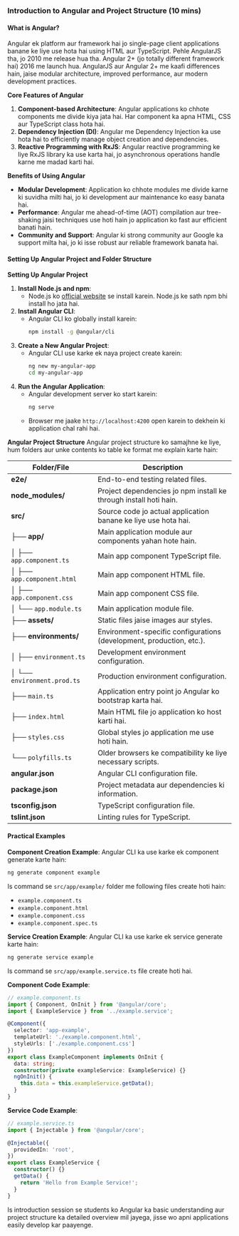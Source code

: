 ### Introduction to Angular and Project Structure (10 mins)

#### What is Angular?
Angular ek platform aur framework hai jo single-page client applications banane ke liye use hota hai using HTML aur TypeScript. Pehle AngularJS tha, jo 2010 me release hua tha. Angular 2+ (jo totally different framework hai) 2016 me launch hua. AngularJS aur Angular 2+ me kaafi differences hain, jaise modular architecture, improved performance, aur modern development practices.

**Core Features of Angular**
1. **Component-based Architecture**: Angular applications ko chhote components me divide kiya jata hai. Har component ka apna HTML, CSS aur TypeScript class hota hai.
2. **Dependency Injection (DI)**: Angular me Dependency Injection ka use hota hai to efficiently manage object creation and dependencies.
3. **Reactive Programming with RxJS**: Angular reactive programming ke liye RxJS library ka use karta hai, jo asynchronous operations handle karne me madad karti hai.

**Benefits of Using Angular**
- **Modular Development**: Application ko chhote modules me divide karne ki suvidha milti hai, jo ki development aur maintenance ko easy banata hai.
- **Performance**: Angular me ahead-of-time (AOT) compilation aur tree-shaking jaisi techniques use hoti hain jo application ko fast aur efficient banati hain.
- **Community and Support**: Angular ki strong community aur Google ka support milta hai, jo ki isse robust aur reliable framework banata hai.

#### Setting Up Angular Project and Folder Structure

**Setting Up Angular Project**
1. **Install Node.js and npm**:
   - Node.js ko [official website](https://nodejs.org/) se install karein. Node.js ke sath npm bhi install ho jata hai.
2. **Install Angular CLI**:
   - Angular CLI ko globally install karein:
     ```bash
     npm install -g @angular/cli
     ```
3. **Create a New Angular Project**:
   - Angular CLI use karke ek naya project create karein:
     ```bash
     ng new my-angular-app
     cd my-angular-app
     ```
4. **Run the Angular Application**:
   - Angular development server ko start karein:
     ```bash
     ng serve
     ```
   - Browser me jaake `http://localhost:4200` open karein to dekhein ki application chal rahi hai.

**Angular Project Structure**
Angular project structure ko samajhne ke liye, hum folders aur unke contents ko table ke format me explain karte hain:

| Folder/File        | Description                                                                 |
|--------------------|-----------------------------------------------------------------------------|
| **e2e/**           | End-to-end testing related files.                                            |
| **node_modules/**  | Project dependencies jo npm install ke through install hoti hain.            |
| **src/**           | Source code jo actual application banane ke liye use hota hai.               |
| ├── **app/**       | Main application module aur components yahan hote hain.                      |
| │   ├── `app.component.ts`  | Main app component TypeScript file.                               |
| │   ├── `app.component.html`| Main app component HTML file.                                      |
| │   ├── `app.component.css` | Main app component CSS file.                                       |
| │   └── `app.module.ts`     | Main application module file.                                      |
| ├── **assets/**    | Static files jaise images aur styles.                                        |
| ├── **environments/** | Environment-specific configurations (development, production, etc.).    |
| │   ├── `environment.ts` | Development environment configuration.                               |
| │   └── `environment.prod.ts` | Production environment configuration.                         |
| ├── `main.ts`      | Application entry point jo Angular ko bootstrap karta hai.                   |
| ├── `index.html`   | Main HTML file jo application ko host karti hai.                             |
| ├── `styles.css`   | Global styles jo application me use hoti hain.                               |
| └── `polyfills.ts` | Older browsers ke compatibility ke liye necessary scripts.                   |
| **angular.json**   | Angular CLI configuration file.                                              |
| **package.json**   | Project metadata aur dependencies ki information.                            |
| **tsconfig.json**  | TypeScript configuration file.                                               |
| **tslint.json**    | Linting rules for TypeScript.                                                |

#### Practical Examples

**Component Creation Example**:
Angular CLI ka use karke ek component generate karte hain:
```bash
ng generate component example
```
Is command se `src/app/example/` folder me following files create hoti hain:
- `example.component.ts`
- `example.component.html`
- `example.component.css`
- `example.component.spec.ts`

**Service Creation Example**:
Angular CLI ka use karke ek service generate karte hain:
```bash
ng generate service example
```
Is command se `src/app/example.service.ts` file create hoti hai.

**Component Code Example**:
```typescript
// example.component.ts
import { Component, OnInit } from '@angular/core';
import { ExampleService } from '../example.service';

@Component({
  selector: 'app-example',
  templateUrl: './example.component.html',
  styleUrls: ['./example.component.css']
})
export class ExampleComponent implements OnInit {
  data: string;
  constructor(private exampleService: ExampleService) {}
  ngOnInit() {
    this.data = this.exampleService.getData();
  }
}
```

**Service Code Example**:
```typescript
// example.service.ts
import { Injectable } from '@angular/core';

@Injectable({
  providedIn: 'root',
})
export class ExampleService {
  constructor() {}
  getData() {
    return 'Hello from Example Service!';
  }
}
```

Is introduction session se students ko Angular ka basic understanding aur project structure ka detailed overview mil jayega, jisse wo apni applications easily develop kar paayenge.
